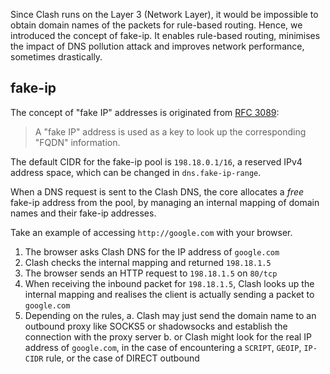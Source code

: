Since Clash runs on the Layer 3 (Network Layer), it would be impossible to obtain domain names of the packets for rule-based routing. Hence, we introduced the concept of fake-ip. It enables rule-based routing, minimises the impact of DNS pollution attack and improves network performance, sometimes drastically.

## fake-ip

The concept of "fake IP" addresses is originated from [RFC 3089](https://tools.ietf.org/rfc/rfc3089):

> A "fake IP" address is used as a key to look up the corresponding "FQDN" information.

The default CIDR for the fake-ip pool is `198.18.0.1/16`, a reserved IPv4 address space, which can be changed in `dns.fake-ip-range`.

When a DNS request is sent to the Clash DNS, the core allocates a _free_ fake-ip address from the pool, by managing an internal mapping of domain names and their fake-ip addresses.

Take an example of accessing `http://google.com` with your browser.

1. The browser asks Clash DNS for the IP address of `google.com`
2. Clash checks the internal mapping and returned `198.18.1.5`
3. The browser sends an HTTP request to `198.18.1.5` on `80/tcp`
4. When receiving the inbound packet for `198.18.1.5`, Clash looks up the internal mapping and realises the client is actually sending a packet to `google.com`
5. Depending on the rules,
  a. Clash may just send the domain name to an outbound proxy like SOCKS5 or shadowsocks and establish the connection with the proxy server
  b. or Clash might look for the real IP address of `google.com`, in the case of encountering a `SCRIPT`, `GEOIP`, `IP-CIDR` rule, or the case of DIRECT outbound
